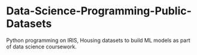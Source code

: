 # Data-Science-Programming-Public-Datasets
 Python programming on IRIS, Housing datasets to build ML models as part of data science coursework.
